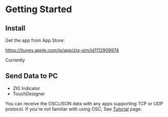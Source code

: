 # Getting Started

## Install

Get the app from App Store:

https://itunes.apple.com/jp/app/zig-sim/id1112909974


  Currently

## Send Data to PC

- ZIG Indicator
- TouchDesigner

You can receive the OSC/JSON data with any apps supporting TCP or UDP protocol.
If you're not familiar with using OSC, See [Tutorial](./tutorial) page.
